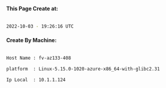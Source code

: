 
   
#### This Page Create at:

```bash

2022-10-03 - 19:26:16 UTC

```

#### Create By Machine:

```bash

Host Name : fv-az133-408

platform  : Linux-5.15.0-1020-azure-x86_64-with-glibc2.31

Ip Local  : 10.1.1.124

```

